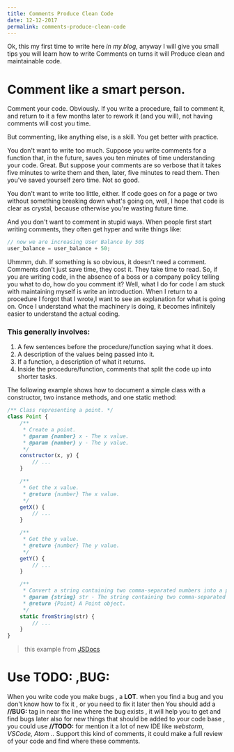 ```yaml
---
title: Comments Produce Clean Code
date: 12-12-2017
permalink: comments-produce-clean-code
---
```


Ok, this my first time to write here *in my blog*, anyway I will give you small tips you will learn
how to write Comments on turns it will Produce clean and maintainable code.

# Comment like a smart person.

Comment your code. Obviously. If you write a procedure, fail to comment it, and return to it a few months later to rework it (and you will), not having comments will cost you time.

But commenting, like anything else, is a skill. You get better with practice.

You don't want to write too much. Suppose you write comments for a function that, in the future, saves you ten minutes of time understanding your code.
Great. But suppose your comments are so verbose that it takes five minutes to write them and then, later, five minutes to read them. Then you've saved yourself zero time. Not so good.

You don't want to write too little, either. If code goes on for a page or two without something breaking down what's going on, well, I hope that code is clear as crystal, because otherwise you're wasting future time.

And you don't want to comment in stupid ways. When people first start writing comments, they often get hyper and write things like:

```js
// now we are increasing User Balance by 50$
user_balance = user_balance + 50;
```
Uhmmm, duh. 
If something is so obvious, it doesn't need a comment. Comments don't just save time, they cost it. They take time to read.
So, if you are writing code, in the absence of a boss or a company policy telling you what to do, how do you comment it?
Well, what I do for code I am stuck with maintaining myself is write an introduction. When I return to a procedure I forgot that I wrote,I want to see an explanation for what is going on.
Once I understand what the machinery is doing, it becomes infinitely easier to understand the actual coding.
### This generally involves:

1. A few sentences before the procedure/function saying what it does.
2. A description of the values being passed into it.
3. If a function, a description of what it returns.
4. Inside the procedure/function, comments that split the code up into shorter tasks.

The following example shows how to document a simple class with a constructor, two instance methods, and one static method:

```js
/** Class representing a point. */
class Point {
    /**
     * Create a point.
     * @param {number} x - The x value.
     * @param {number} y - The y value.
     */
    constructor(x, y) {
        // ...
    }

    /**
     * Get the x value.
     * @return {number} The x value.
     */
    getX() {
        // ...
    }

    /**
     * Get the y value.
     * @return {number} The y value.
     */
    getY() {
        // ...
    }

    /**
     * Convert a string containing two comma-separated numbers into a point.
     * @param {string} str - The string containing two comma-separated numbers.
     * @return {Point} A Point object.
     */
    static fromString(str) {
        // ...
    }
}
```
> this example from [JSDocs](http://usejsdoc.org/)

# Use TODO: ,BUG:
When you write code you make bugs , a **LOT**. when you find a bug and you don't know how to fix it , or you need to fix it later
then You should add a **//BUG:** tag in near the line where the bug exists , it will help you to get and find bugs later
also for new things that should be added to your code base , you could use **//TODO:** for mention it
a lot of new IDE like *webstorm, VSCode, Atom ..* Support this kind of comments, it could make a full review of your code and find where these comments.